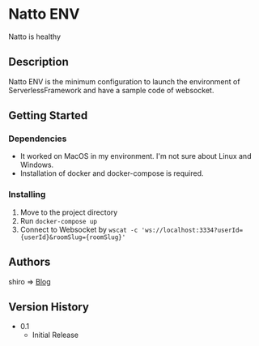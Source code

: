 # Natto ENV
Natto is healthy

## Description

Natto ENV is the minimum configuration to launch the environment of ServerlessFramework and have a sample code of websocket.

## Getting Started

### Dependencies
* It worked on MacOS in my environment. I'm not sure about Linux and Windows.
* Installation of docker and docker-compose is required.

### Installing
1. Move to the project directory
2. Run `docker-compose up`
3. Connect to Websocket by `wscat -c 'ws://localhost:3334?userId={userId}&roomSlug={roomSlug}'`
## Authors
shiro => [Blog](https://shiro-secret-base.com)

## Version History
* 0.1
    * Initial Release
